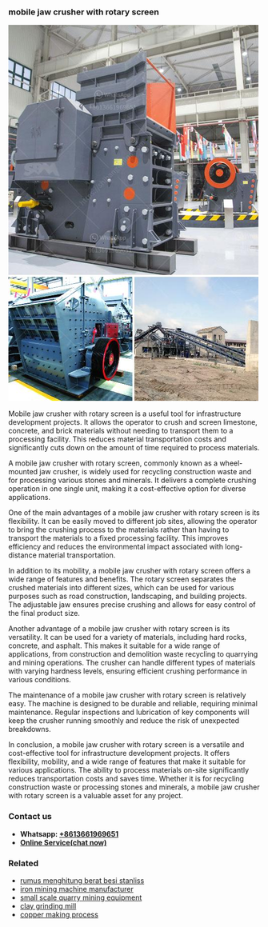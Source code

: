 <h3>mobile jaw crusher with rotary screen</h3><img src='1706773444.jpg' alt=''><p>Mobile jaw crusher with rotary screen is a useful tool for infrastructure development projects. It allows the operator to crush and screen limestone, concrete, and brick materials without needing to transport them to a processing facility. This reduces material transportation costs and significantly cuts down on the amount of time required to process materials.</p><p>A mobile jaw crusher with rotary screen, commonly known as a wheel-mounted jaw crusher, is widely used for recycling construction waste and for processing various stones and minerals. It delivers a complete crushing operation in one single unit, making it a cost-effective option for diverse applications.</p><p>One of the main advantages of a mobile jaw crusher with rotary screen is its flexibility. It can be easily moved to different job sites, allowing the operator to bring the crushing process to the materials rather than having to transport the materials to a fixed processing facility. This improves efficiency and reduces the environmental impact associated with long-distance material transportation.</p><p>In addition to its mobility, a mobile jaw crusher with rotary screen offers a wide range of features and benefits. The rotary screen separates the crushed materials into different sizes, which can be used for various purposes such as road construction, landscaping, and building projects. The adjustable jaw ensures precise crushing and allows for easy control of the final product size.</p><p>Another advantage of a mobile jaw crusher with rotary screen is its versatility. It can be used for a variety of materials, including hard rocks, concrete, and asphalt. This makes it suitable for a wide range of applications, from construction and demolition waste recycling to quarrying and mining operations. The crusher can handle different types of materials with varying hardness levels, ensuring efficient crushing performance in various conditions.</p><p>The maintenance of a mobile jaw crusher with rotary screen is relatively easy. The machine is designed to be durable and reliable, requiring minimal maintenance. Regular inspections and lubrication of key components will keep the crusher running smoothly and reduce the risk of unexpected breakdowns.</p><p>In conclusion, a mobile jaw crusher with rotary screen is a versatile and cost-effective tool for infrastructure development projects. It offers flexibility, mobility, and a wide range of features that make it suitable for various applications. The ability to process materials on-site significantly reduces transportation costs and saves time. Whether it is for recycling construction waste or processing stones and minerals, a mobile jaw crusher with rotary screen is a valuable asset for any project.</p><h3>Contact us</h3><ul><li><strong>Whatsapp:&nbsp;<a href="https://wa.me/8613661969651">+8613661969651</a></strong></li><li><a href="https://swt.shibang-china.com/?git&amp;zhl&amp;mobile jaw crusher with rotary screen"><strong>Online Service(chat now)</strong></a></li></ul><h3>Related</h3><ul><li><a href='rumus menghitung berat besi stanliss.md'>rumus menghitung berat besi stanliss</a></li><li><a href='iron mining machine manufacturer.md'>iron mining machine manufacturer</a></li><li><a href='small scale quarry mining equipment.md'>small scale quarry mining equipment</a></li><li><a href='clay grinding mill.md'>clay grinding mill</a></li><li><a href='copper making process.md'>copper making process</a></li></ul>